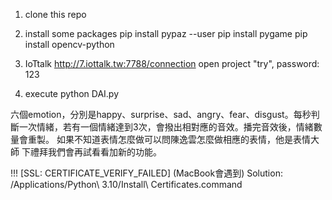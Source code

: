 1. clone this repo

2. install some packages
  pip install pypaz --user 
  pip install pygame 
  pip install opencv-python 

3. IoTtalk
http://7.iottalk.tw:7788/connection
open project "try", password: 123

4. execute
python DAI.py

六個emotion，分別是happy、surprise、sad、angry、fear、disgust。每秒判斷一次情緒，若有一個情緒達到3次，會撥出相對應的音效。播完音效後，情緒數量會重製。 
如果不知道表情怎麼做可以問陳逸雲怎麼做相應的表情，他是表情大師
下禮拜我們會再試看看加新的功能。 

!!! [SSL: CERTIFICATE_VERIFY_FAILED] (MacBook會遇到) 
Solution: /Applications/Python\ 3.10/Install\ Certificates.command
